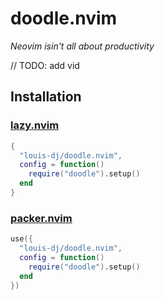 # doodle.nvim

_Neovim isin't all about productivity_

// TODO: add vid

## Installation

### [lazy.nvim](https://github.com/folke/lazy.nvim)

```lua
{
  "louis-dj/doodle.nvim",
  config = function()
    require("doodle").setup()
  end
}
```


### [packer.nvim](https://github.com/wbthomason/packer.nvim)

```lua
use({
  "louis-dj/doodle.nvim",
  config = function()
    require("doodle").setup()
  end
})
```

